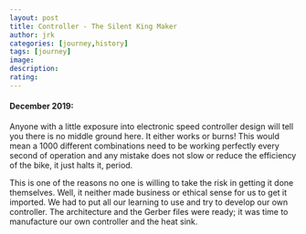 ```yaml
---
layout: post
title: Controller - The Silent King Maker
author: jrk
categories: [journey,history]
tags: [journey]
image: 
description: 
rating: 
---
```


#### December 2019:
Anyone with a little exposure into electronic speed controller design will tell you there is no middle ground here. It either works or burns! This would mean a 1000 different combinations need to be working perfectly every second of operation and any mistake does not slow or reduce the efficiency of the bike, it just halts it, period.

This is one of the reasons no one is willing to take the risk in getting it done themselves. Well, it neither made business or ethical sense for us to get it imported. We had to put all our learning to use and try to develop our own controller. The architecture and the Gerber files were ready; it was time to manufacture our own controller and the heat sink.